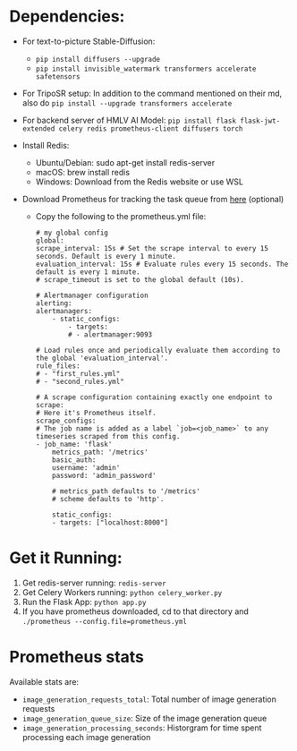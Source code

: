 
# Dependencies:

* For text-to-picture Stable-Diffusion:
    * `pip install diffusers --upgrade`
    * `pip install invisible_watermark transformers accelerate safetensors`

* For TripoSR setup:
    In addition to the command mentioned on their md, also do `pip install --upgrade transformers accelerate`

* For backend server of HMLV AI Model:
`pip install flask flask-jwt-extended celery redis prometheus-client diffusers torch`

* Install Redis:
    * Ubuntu/Debian: sudo apt-get install redis-server
    * macOS: brew install redis
    * Windows: Download from the Redis website or use WSL

* Download Prometheus for tracking the task queue from [here](https://prometheus.io/download/) (optional) 
    * Copy the following to the prometheus.yml file:
        ```
        # my global config
        global:
        scrape_interval: 15s # Set the scrape interval to every 15 seconds. Default is every 1 minute.
        evaluation_interval: 15s # Evaluate rules every 15 seconds. The default is every 1 minute.
        # scrape_timeout is set to the global default (10s).

        # Alertmanager configuration
        alerting:
        alertmanagers:
            - static_configs:
                - targets:
                # - alertmanager:9093

        # Load rules once and periodically evaluate them according to the global 'evaluation_interval'.
        rule_files:
        # - "first_rules.yml"
        # - "second_rules.yml"

        # A scrape configuration containing exactly one endpoint to scrape:
        # Here it's Prometheus itself.
        scrape_configs:
        # The job name is added as a label `job=<job_name>` to any timeseries scraped from this config.
        - job_name: 'flask'
            metrics_path: '/metrics'
            basic_auth:
            username: 'admin'
            password: 'admin_password'

            # metrics_path defaults to '/metrics'
            # scheme defaults to 'http'.

            static_configs:
            - targets: ["localhost:8000"]
        ```

# Get it Running:

1. Get redis-server running: `redis-server`
2. Get Celery Workers running: `python celery_worker.py`
3. Run the Flask App: `python app.py`
4. If you have prometheus downloaded, cd to that directory and `./prometheus --config.file=prometheus.yml`


# Prometheus stats
Available stats are:
* `image_generation_requests_total`: Total number of image generation requests
* `image_generation_queue_size`: Size of the image generation queue
* `image_generation_processing_seconds`: Historgram for time spent processing each image generation